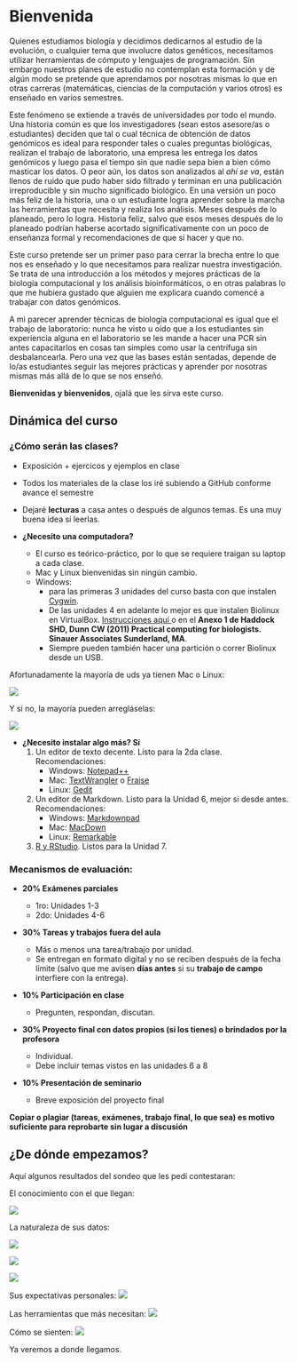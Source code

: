 # Bienvenida

Quienes estudiamos biología y decidimos dedicarnos al estudio de la evolución, o cualquier tema que involucre datos genéticos, necesitamos utilizar herramientas de cómputo y lenguajes de programación. Sin embargo nuestros planes de estudio no contemplan esta formación y de algún modo se pretende que aprendamos por nosotras mismas lo que en otras carreras (matemáticas, ciencias de la computación y varios otros) es enseñado en varios semestres. 

Este fenómeno se extiende a través de universidades por todo el mundo. Una historia común es que los investigadores (sean estos asesore/as o estudiantes) deciden que tal o cual técnica de obtención de datos genómicos es ideal para responder tales o cuales preguntas biológicas, realizan el trabajo de laboratorio, una empresa les entrega los datos genómicos y luego pasa el tiempo sin que nadie sepa bien a bien cómo masticar los datos. O peor aún, los datos son analizados al *ahí se va*, están llenos de ruido que pudo haber sido filtrado y terminan en una publicación irreproducible y sin mucho significado biológico. En una versión un poco más feliz de la historia, una o un estudiante logra aprender sobre la marcha las herramientas que necesita y realiza los análisis. Meses después de lo planeado, pero lo logra. Historia feliz, salvo que esos meses después de lo planeado podrían haberse acortado significativamente con un poco de enseñanza formal y recomendaciones de que sí hacer y que no. 

Este curso pretende ser un primer paso para cerrar la brecha entre lo que nos es enseñado y lo que necesitamos para realizar nuestra investigación. Se trata de una introducción a los métodos y mejores prácticas de la biología computacional y los análisis bioinformáticos, o en otras palabras lo que me hubiera gustado que alguien me explicara cuando comencé a trabajar con datos genómicos.

A mi parecer aprender técnicas de biología computacional es igual que el trabajo de laboratorio: nunca he visto u oído que a los estudiantes sin experiencia alguna en el laboratorio se les mande a hacer una PCR sin antes capacitarlos en cosas tan simples como usar la centrífuga sin desbalancearla. Pero una vez que las bases están sentadas, depende de lo/as estudiantes seguir las mejores prácticas y aprender por nosotras mismas más allá de lo que se nos enseñó.

**Bienvenidas y bienvenidos**, ojalá que les sirva este curso.

## Dinámica del curso

### ¿Cómo serán las clases?
* Exposición + ejercicos y ejemplos en clase
* Todos los materiales de la clase los iré subiendo a GitHub conforme avance el semestre
* Dejaré **lecturas** a casa antes o después de algunos temas. Es una muy buena idea sí leerlas.

* **¿Necesito una computadora?** 
    * El curso es teórico-práctico, por lo que se requiere traigan su laptop a cada clase.
    * Mac y Linux bienvenidas sin ningún cambio.
    * Windows: 
        * para las primeras 3 unidades del curso basta con que instalen [Cygwin](https://www.cygwin.com/). 
        * De las unidades 4 en adelante lo mejor es que instalen Biolinux en VirtualBox. [Instrucciones aquí ](http://environmentalomics.org/bio-linux-installation/)o en el **Anexo 1 de Haddock SHD, Dunn CW (2011) Practical computing for biologists. Sinauer Associates Sunderland, MA**. 
        * Siempre pueden también hacer una partición o correr Biolinux desde un USB.

Afortunadamente la mayoría de uds ya tienen Mac o Linux:

![](OSalumnos.png)

Y si no, la mayoría pueden arregláselas:

![](helpantiwindows.png)

* **¿Necesito instalar algo más? Sí**
     1. Un editor de texto decente. Listo para la 2da clase. Recomendaciones:
         * Windows: [Notepad++](https://notepad-plus-plus.org/)
         * Mac: [TextWrangler](http://download.cnet.com/TextWrangler/3000-2351_4-10220012.html) o [Fraise](http://www.macupdate.com/app/mac/33751/fraise)
         * Linux: [Gedit](http://sourceforge.net/projects/gedit/)
     2. Un editor de Markdown. Listo para la Unidad 6, mejor si desde antes. Recomendaciones:    
         * Windows: [Markdownpad](http://markdownpad.com/)
         * Mac: [MacDown](http://macdown.uranusjr.com/)
         * Linux: [Remarkable](http://remarkableapp.github.io/linux/download.html)
     3. [R y RStudio](https://www.rstudio.com/products/rstudio/download/). Listos para la Unidad 7.

### Mecanismos de evaluación:
* **20% Exámenes parciales**    
    - 1ro: Unidades 1-3
    - 2do: Unidades 4-6

* **30% Tareas y trabajos fuera del aula**
    - Más o menos una tarea/trabajo por unidad. 
    - Se entregan en formato digital y no se reciben después de la fecha límite (salvo que me avisen **días antes** si su **trabajo de campo** interfiere con la entrega).

* **10% Participación en clase**
    - Pregunten, respondan, discutan.

* **30% Proyecto final con datos propios (si los tienes) o brindados por la profesora**
    - Individual.
    - Debe incluir temas vistos en las unidades 6 a 8

* **10% Presentación de seminario**
   - Breve exposición del proyecto final 

**Copiar o plagiar (tareas, exámenes, trabajo final, lo que sea) es motivo suficiente para reprobarte sin lugar a discusión**



## ¿De dónde empezamos?

Aquí algunos resultados del sondeo que les pedí contestaran:

El conocimiento con el que llegan:

![](sudosanwich.PNG)

La naturaleza de sus datos:

![](datosalumnos.png)

![](plataforma_datosalumnos.png)

![](cuandodatos.png)

Sus expectativas personales:
![](expectativapersonal.png)

Las herramientas que más necesitan:
![](expectativaherramientas.png)

Cómo se sienten:
![](comomesiento.PNG)



Ya veremos a donde llegamos.







